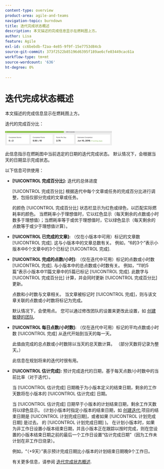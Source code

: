 ```yaml
---
content-type: overview
product-area: agile-and-teams
navigation-topic: burndown
title: 迭代完成状态概述
description: 本文描述的完成信息显示在燃耗图上方。
author: Lisa
feature: Agile
exl-id: cc6bebdb-f2aa-4e85-9f9f-15e7753d84cb
source-git-commit: 373f2522b85196d6395f189ae6cfe03449cac61a
workflow-type: tm+mt
source-wordcount: '636'
ht-degree: 0%

---
```


# 迭代完成状态概述

本文描述的完成信息显示在燃耗图上方。

迭代的完成百分比：

![](assets/burndown-percentcomplete-350x47.png)

此信息指示在燃耗图中当前选定的日期的迭代完成状态。 默认情况下，会根据当天的日期显示完成状态。

以下信息可供使用：

* **[!UICONTROL 完成百分比]:** 迭代的总体进度

   [!UICONTROL 完成百分比] 根据迭代中每个文章或任务的完成百分比进行调整，包括仅部分完成的文章或任务。

   的颜色 [!UICONTROL 完成百分比] 状态栏显示为红色或绿色，以匹配实际燃耗率的颜色。 当燃耗率小于理想值时，它以红色显示（每天剩余的点数或小时数多于理想值）；当燃耗率等于或优于理想值时，它以绿色显示（每天剩余的点数等于或少于理想值计算）。

* **[!UICONTROL 已完成的文章]:** （仅在小版本中可用）标记的文章数 [!UICONTROL 完成]. 这与小版本中的文章总数有关。 例如，“6的3个”表示小版本中6个文章中的3个已标记 [!UICONTROL 完成].
* **[!UICONTROL 完成的点数/小时]:** （仅在迭代中可用）标记的点数或小时数 [!UICONTROL 完成]. 与小版本中的总点数或小时数有关。 例如，“11的5篇”表示小版本中11篇文章中的5篇已标记 [!UICONTROL 完成]. 此数字与 [!UICONTROL 完成百分比] 计算，并会同时更新 [!UICONTROL 完成百分比] 更新。

   点数和小时数与文章相关。 当文章被标记时 [!UICONTROL 完成]，则与该文章关联的点数或小时数将标记为完成。

   默认情况下，会使用点。 您可以通过修改团队的设置来更改此设置，如 [创建敏捷的团队](../../../agile/get-started-with-agile-in-workfront/create-an-agile-team.md).

* **[!UICONTROL 每日点数/小时数]:** （仅在迭代中可用）标记的平均点数或小时数 [!UICONTROL 完成] 从迭代开始到当天的每一天。

   此值由完成的总点数或小时数除以当天的总天数计算。 （部分天数将记录为整天。）

   此信息在规划将来的迭代时很有用。

* **[!UICONTROL 估计完成]:** 预计完成迭代的日期，基于每天点数/小时数中的当前比率（对于迭代）。

   当 [!UICONTROL 估计完成] 日期晚于为小版本定义的结束日期，剩余的工作天数将在小版本的 [!UICONTROL 估计完成] 日期。

   当 [!UICONTROL 估计完成] 日期早于小版本的计划结束日期，剩余工作天数将以绿色显示。 (计划小版本时指定小版本的结束日期，如 [创建迭代](../../../agile/use-scrum-in-an-agile-team/iterations/create-an-iteration.md);项目的结束日期是 [!UICONTROL 计划完成日期]，或者如果 [!UICONTROL 计划完成日期] 是过去。 的 [!UICONTROL 计划完成日期] )。 在计划小版本时，如果为非工作日设置小版本结束日期，并且小版本正在跟踪以按时完成，则在您设置的小版本结束日期之前的最后一个工作日设置“估计完成日期”（因为工作未计划在非工作日烧录）。

   例如，“（+9天）”表示预计完成日期比小版本的计划结束日期晚9个工作日。

   有关更多信息，请参阅 [迭代完成状态概述](#Understanding-How-Days-Off-Affect-the-Burndown-Chart).
